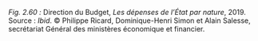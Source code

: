 *Fig. 2.60 :* Direction du Budget, *Les dépenses de l’État par nature*, 2019.  
Source : *Ibid*. © Philippe Ricard, Dominique-Henri Simon et Alain Salesse, secrétariat Général des ministères économique et financier.